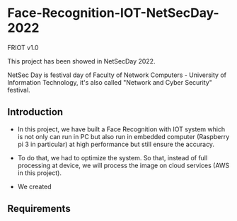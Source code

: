 # Face-Recognition-IOT-NetSecDay-2022

FRIOT v1.0

This project has been showed in NetSecDay 2022.

NetSec Day is festival day of Faculty of Network Computers - University of Information Technology, it's also called "Network and Cyber Security" festival.

## Introduction
 - In this project, we have built a Face Recognition with IOT system which is not only can run in PC but also run in embedded computer (Raspberry pi 3 in particular) at high performance but still ensure the accuracy.

 - To do that, we had to optimize the system. So that, instead of full processing at device, we will process the image on cloud services (AWS in this project).

 - We created 

## Requirements
